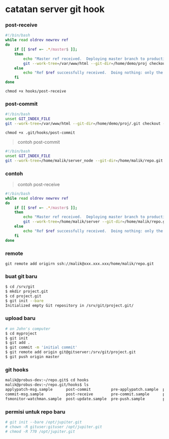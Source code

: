 # catatan server git  hook

### post-receive

```bash
#!/bin/bash
while read oldrev newrev ref
do
    if [[ $ref =~ .*/master$ ]];
    then
        echo "Master ref received.  Deploying master branch to production..."
        git --work-tree=/var/www/html --git-dir=/home/demo/proj checkout -f
    else
        echo "Ref $ref successfully received.  Doing nothing: only the master branch may be deployed on this server."
    fi
done

```
`chmod +x hooks/post-receive`


### post-commit

```bash
#!/bin/bash
unset GIT_INDEX_FILE
git --work-tree=/var/www/html --git-dir=/home/demo/proj/.git checkout -f
```

`chmod +x .git/hooks/post-commit`


> contoh post-commit

```bash
#!/bin/bash
unset GIT_INDEX_FILE
git --work-tree=/home/malik/server_node --git-dir=/home/malik/repo.git checkout -f
```


### contoh 

> contoh post-receive


```bash
#!/bin/bash
while read oldrev newrev ref
do
    if [[ $ref =~ .*/master$ ]];
    then
        echo "Master ref received.  Deploying master branch to production..."
        git --work-tree=/home/malik/server --git-dir=/home/malik/repo.git checkout -f
    else
        echo "Ref $ref successfully received.  Doing nothing: only the master branch may be deployed on this server."
    fi
done


```


### remote

`git remote add origirn ssh://malik@xxx.xxx.xxx/home/malik/repo.git`


### buat git baru
```bash
$ cd /srv/git
$ mkdir project.git
$ cd project.git
$ git init --bare
Initialized empty Git repository in /srv/git/project.git/
```

### upload baru

```bash
# on John's computer
$ cd myproject
$ git init
$ git add .
$ git commit -m 'initial commit'
$ git remote add origin git@gitserver:/srv/git/project.git
$ git push origin master
```


### git hooks

```bash
malik@probus-dev:~/repo.git$ cd hooks
malik@probus-dev:~/repo.git/hooks$ ls
applypatch-msg.sample      post-commit         pre-applypatch.sample  pre-rebase.sample          update.sample
commit-msg.sample          post-receive        pre-commit.sample      pre-receive.sample
fsmonitor-watchman.sample  post-update.sample  pre-push.sample        prepare-commit-msg.sample
```

### permisi untuk repo baru

```bash
# git init --bare /opt/jupiter.git
# chown -R gituser:gituser /opt/jupiter.git
# chmod -R 770 /opt/jupiter.git
```

